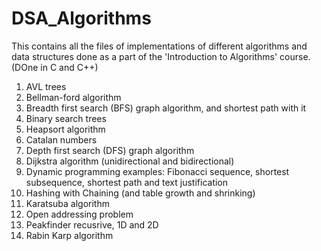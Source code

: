 # DSA_Algorithms
This contains all the files of implementations of different algorithms and data structures done as a part of the 'Introduction to Algorithms' course. (DOne in C and C++)

1. AVL trees
2. Bellman-ford algorithm
3. Breadth first search (BFS) graph algorithm, and shortest path with it
4. Binary search trees
5. Heapsort algorithm
6. Catalan numbers
7. Depth first search (DFS) graph algorithm
8. Dijkstra algorithm (unidirectional and bidirectional)
9. Dynamic programming examples: Fibonacci sequence, shortest subsequence, shortest path and text justification
10. Hashing with Chaining (and table growth and shrinking)
11. Karatsuba algorithm
12. Open addressing problem
13. Peakfinder recusrive, 1D and 2D
14. Rabin Karp algorithm
